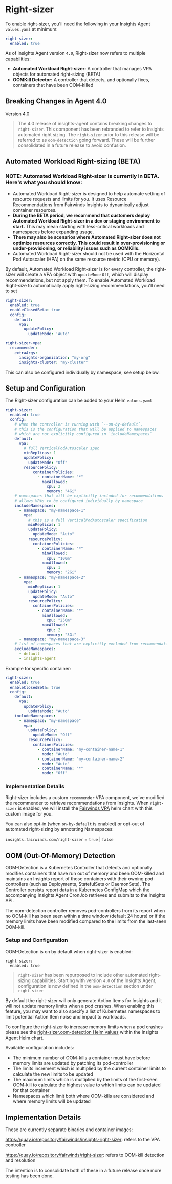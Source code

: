 # Right-sizer

To enable right-sizer, you'll need the following in your Insights Agent `values.yaml` at minimum:

```yaml
right-sizer:
  enabled: true
```

As of Insights Agent version `4.0`, Right-sizer now refers to multiple capabilities:

* **Automated Workload Right-sizer:** A controller that manages VPA objects for automated right-sizing (BETA)
* **OOMKill Detector:** A controller that detects, and optionally fixes, containers that have been OOM-killed

## Breaking Changes in Agent 4.0

 Version 4.0
> The 4.0 release of insights-agent contains breaking changes to `right-sizer`. This component has been rebranded to refer to Insights automated right sizing. The `right-sizer` prior to this release will be referred to as `oom-detection` going forward. These will be further consolidated in a future release to avoid confusion.

## Automated Workload Right-sizing (BETA)

### NOTE: Automated Workload Right-sizer is currently in BETA. Here's what you should know:
- Automated Workload Right-sizer is designed to help automate setting of resource requests and limits for you. It uses Resource Recommendations from Fairwinds Insights to dynamically adjust container resources.
- **During the BETA period, we recommend that customers deploy Automated Workload Right-sizer in a dev or staging environment to start.**  This may mean starting with less-critical workloads and namespaces before expanding usage.
- **There may also be scenarios where Automated Right-sizer does not optimize resources correctly. This could result in over-provisioning or under-provisioning, or reliability issues such as OOMKills.** 
- Automated Workload Right-sizer should not be used with the Horizontal Pod Autoscaler (HPA) on the same resource metric (CPU or memory).

By default, Automated Workload Right-sizer is for every controller, the right-sizer will create a VPA object with `updateMode` `Off`, which will display recommendations, but not apply them. To enable Automated Workload Right-size to automatically apply right-sizing recommendations, you'll need to set 

```yaml
right-sizer:
  enabled: true
  enableClosedBeta: true
  config:
    default:
      vpa:
        updatePolicy:
          updateMode: 'Auto'

right-sizer-vpa:
  recommender:
    extraArgs:
      insights-organization: "my-org"
      insights-cluster: "my-cluster"
```

This can also be configured individually by namespace, see setup below.

## Setup and Configuration

The Right-sizer configuration can be added to your Helm `values.yaml`

```yaml
right-sizer:
  enabled: true
  config:
    # when the controller is running with `--on-by-default`,
    # this is the configuration that will be applied to namespaces
    # which are not explicitly configured in `includeNamespaces`
    default:
      vpa:
        # full VerticalPodAutoscaler spec
        minReplicas: 1
        updatePolicy:
          updateMode: "Off"
        resourcePolicy:
            containerPolicies:
              - containerName: "*"
                maxAllowed:
                  cpu: 2
                  memory: "4Gi"
    # namespaces that will be explicitly included for recommendations
    # allows VPAs to be configured individually by namespace
    includeNamespaces:
      - namespace: "my-namespace-1"
        vpa:
          # this is a full VerticalPodAutoscaler specification
          minReplicas: 1
          updatePolicy:
            updateMode: "Auto"
          resourcePolicy:
            containerPolicies:
              - containerName: "*"
                minAllowed:
                  cpu: "100m"
                maxAllowed:
                  cpu: 1
                  memory: "2Gi"
      - namespace: "my-namespace-2"
        vpa:
          minReplicas: 1
          updatePolicy:
            updateMode: "Auto"
          resourcePolicy:
            containerPolicies:
              - containerName: "*"
                minAllowed:
                  cpu: "250m"
                maxAllowed:
                  cpu: 2
                  memory: "3Gi"
      - namespace: "my-namespace-3"
    # list of namespaces that are explicitly excluded from recommendations
    excludeNamespaces:
      - default
      - insights-agent
```

Example for specific container:

```yaml
right-sizer:
  enabled: true
  enableClosedBeta: true
  config:
    default:
      vpa:
        updatePolicy:
          updateMode: "Auto"
    includeNamespaces:
      - namespace: "my-namespace"
        vpa:
          updatePolicy:
            updateMode: "Off"
          resourcePolicy:
            containerPolicies:
              - containerName: "my-container-name-1"
                mode: "Auto"
              - containerName: "my-container-name-2"
                mode: "Auto"
              - containerName: "*"
                mode: "Off"
```

### Implementation Details

Right-sizer includes a custom `recommender` VPA component, we've modified the recommender to retrieve recommendations from Insights. When `right-sizer` is enabled, we will install the [Fairwinds VPA](https://artifacthub.io/packages/helm/fairwinds-stable/vpa) helm chart with this custom image for you.

You can also opt-in (when `on-by-default` is enabled) or opt-out of automated right-sizing by annotating Namespaces:

`insights.fairwinds.com/right-sizer` = `true` | `false`

## OOM (Out-Of-Memory) Detection

OOM-Detection is a Kubernetes Controller that detects and optionally modifies containers that have run out of memory and been OOM-killed and maintains an Insights report of those containers with their owning pod-controllers (such as Deployments, StatefulSets or DaemonSets). The Controller persists report data in a Kubernetes ConfigMap which the accompanying Insights Agent CronJob retrieves and submits to the Insights API.

The oom-detection controller removes pod-controllers from its report when no OOM-kill has been seen within a time window (default 24 hours) or if the memory limits have been modified compared to the limits from the last-seen OOM-kill. 

### Setup and Configuration
OOM-Detection is on by default when right-sizer is enabled:

```
right-sizer:
  enabled: true
```

> `right-sizer` has been repurposed to include other automated right-sizing capabilities. Starting with version `4.0` of the Insights Agent, configuration is now defined in the `oom-detection` section under `right-sizer`

By default the right-sizer will only generate Action Items for Insights and it will not update memory limits when a pod crashes. When enabling this feature, you may want to also specify a list of Kubernetes namespaces to limit potential Action Item noise and impact to workloads.

To configure the right-sizer to increase memory limits when a pod crashes please see the [right-sizer.oom-detection Helm values](https://github.com/FairwindsOps/charts/blob/master/stable/insights-agent/values.yaml) within the Insights Agent Helm chart.

Available configuration includes:

* The minimum number of OOM-kills a container must have before memory limits are updated by patching its pod-controller
* The limits increment which is multiplied by the current container limits to calculate the new limits to be updated
* The maximum limits which is multiplied by the limits of the first-seen OOM-kill to calculate the highest value to which limits can be updated for that container
* Namespaces which limit both where OOM-kills are considered and where memory limits will be updated

## Implementation Details

These are currently separate binaries and container images:

https://quay.io/repository/fairwinds/insights-right-sizer: refers to the VPA controller

https://quay.io/repository/fairwinds/right-sizer: refers to OOM-kill detection and resolution

The intention is to consolidate both of these in a future release once more testing has been done.
